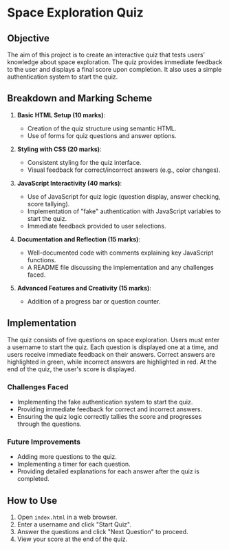 # Space Exploration Quiz

## Objective
The aim of this project is to create an interactive quiz that tests users' knowledge about space exploration. The quiz provides immediate feedback to the user and displays a final score upon completion. It also uses a simple authentication system to start the quiz.

## Breakdown and Marking Scheme
1. **Basic HTML Setup (10 marks)**:
    - Creation of the quiz structure using semantic HTML.
    - Use of forms for quiz questions and answer options.

2. **Styling with CSS (20 marks)**:
    - Consistent styling for the quiz interface.
    - Visual feedback for correct/incorrect answers (e.g., color changes).

3. **JavaScript Interactivity (40 marks)**:
    - Use of JavaScript for quiz logic (question display, answer checking, score tallying).
    - Implementation of "fake" authentication with JavaScript variables to start the quiz.
    - Immediate feedback provided to user selections.

4. **Documentation and Reflection (15 marks)**:
    - Well-documented code with comments explaining key JavaScript functions.
    - A README file discussing the implementation and any challenges faced.

5. **Advanced Features and Creativity (15 marks)**:
    - Addition of a progress bar or question counter.

## Implementation
The quiz consists of five questions on space exploration. Users must enter a username to start the quiz. Each question is displayed one at a time, and users receive immediate feedback on their answers. Correct answers are highlighted in green, while incorrect answers are highlighted in red. At the end of the quiz, the user's score is displayed.

### Challenges Faced
- Implementing the fake authentication system to start the quiz.
- Providing immediate feedback for correct and incorrect answers.
- Ensuring the quiz logic correctly tallies the score and progresses through the questions.

### Future Improvements
- Adding more questions to the quiz.
- Implementing a timer for each question.
- Providing detailed explanations for each answer after the quiz is completed.

## How to Use
1. Open `index.html` in a web browser.
2. Enter a username and click "Start Quiz".
3. Answer the questions and click "Next Question" to proceed.
4. View your score at the end of the quiz.
